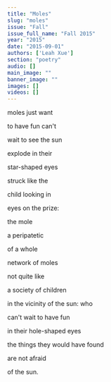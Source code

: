 ```yaml
---
title: "Moles"
slug: "moles"
issue: "Fall"
issue_full_name: "Fall 2015"
year: "2015"
date: "2015-09-01"
authors: ['Leah Xue']
section: "poetry"
audio: []
main_image: ""
banner_image: ""
images: []
videos: []
---
```

moles just want

 to have fun can't

 wait to see the sun

 explode in their

 star-shaped eyes

 struck like the

 child looking in

 eyes on the prize:

 the mole

 a peripatetic

 of a whole

 network of moles

 not quite like

 a society of children

 in the vicinity of the sun: who

 can't wait to have fun

 in their hole-shaped eyes

 the things they would have found

 are not afraid

 of the sun. 

